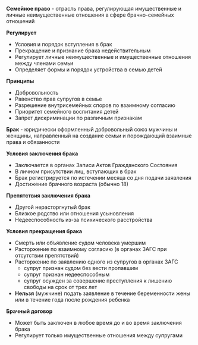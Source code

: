 **Семейное право** \- отрасль права, регулирующая имущественные и личные неимущественные отношения в сфере брачно-семейных отношений

**Регулирует**

* Условия и порядок вступления в брак  
* Прекращение и признание брака недействительным  
* Регулирует личные неимущественные и имущественные отношения между членами семьи  
* Определяет формы и порядок устройства в семью детей

**Принципы**

* Добровольность  
* Равенство прав супругов в семье  
* Разрешение внутрисемейных споров по взаимному согласию  
* Приоритет семейного воспитания детей  
* Запрет дискриминации по различным признакам

**Брак** \- юридически оформленный добровольный союз мужчины и женщины, направленный на создание семьи и порождающий взаимные права и обязанности

**Условия заключения брака**

* Заключается в органах Записи Актов Гражданского Состояния  
* В личном присутствии лиц, вступающих в брак  
* Брак регистрируется по истечении месяца со дня подачи заявления  
* Достижение брачного возраста (обычно 18\)

**Препятствия заключения брака**

* Другой нерасторгнутый брак  
* Близкое родство или отношения усыновления  
* Недееспособность из\-за психического расстройства

**Условия прекращения брака**

* Смерть или объявление судом человека умершим  
* Расторжение по взаимному согласию (в органах ЗАГС при отсутствии препятствий)  
* Расторжение по заявлению одного из супругов в органах ЗАГС  
  * супруг признан судом без вести пропавшим  
  * супруг признан недееспособным  
  * супруг осужден за совершение преступления к лишению свободы на срок от трех лет  
* **Нельзя** (мужчине) подать заявление в течение беременности жены или в течение года после рождения ребенка

**Брачный договор**

* Может быть заключен в любое время до и во время заключения брака  
* Регулирует только имущественные отношения между супругами
